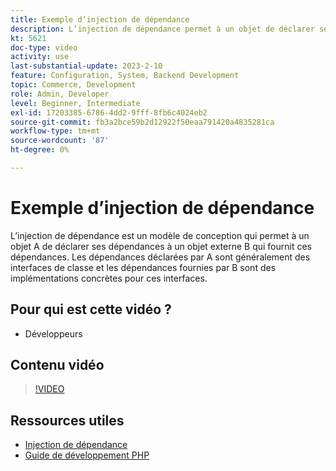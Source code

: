 ```yaml
---
title: Exemple d’injection de dépendance
description: L’injection de dépendance permet à un objet de déclarer ses dépendances, fournies par un objet externe, ce qui favorise la flexibilité et la modularité.
kt: 5621
doc-type: video
activity: use
last-substantial-update: 2023-2-10
feature: Configuration, System, Backend Development
topic: Commerce, Development
role: Admin, Developer
level: Beginner, Intermediate
exl-id: 17203385-6786-4dd2-9fff-8fb6c4024eb2
source-git-commit: fb3a2bce59b2d12922f50eaa791420a4835281ca
workflow-type: tm+mt
source-wordcount: '87'
ht-degree: 0%

---
```


# Exemple d’injection de dépendance

L’injection de dépendance est un modèle de conception qui permet à un objet A de déclarer ses dépendances à un objet externe B qui fournit ces dépendances. Les dépendances déclarées par A sont généralement des interfaces de classe et les dépendances fournies par B sont des implémentations concrètes pour ces interfaces.

## Pour qui est cette vidéo ?

- Développeurs

## Contenu vidéo

>[!VIDEO](https://video.tv.adobe.com/v/35799?quality=12&learn=on)

## Ressources utiles

- [Injection de dépendance](https://developer.adobe.com/commerce/php/development/components/dependency-injection/)
- [Guide de développement PHP](https://developer.adobe.com/commerce/php/development/)
